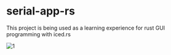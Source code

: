 # serial-app-rs
This project is being used as a learning experience for rust GUI programming with iced.rs

![1](https://github.com/user-attachments/assets/953ce361-ef96-47f5-afd0-a011bcf33720)

